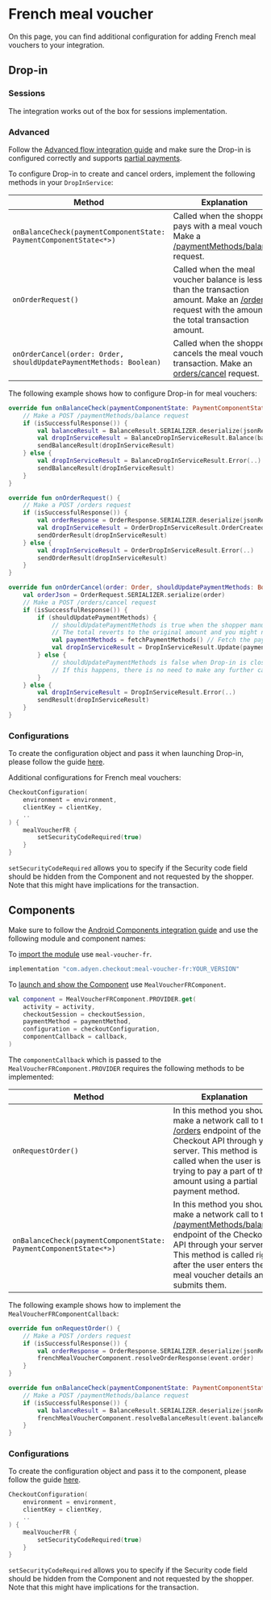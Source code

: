 # French meal voucher
On this page, you can find additional configuration for adding French meal vouchers to your integration.

## Drop-in
### Sessions
The integration works out of the box for sessions implementation.

### Advanced
Follow the [Advanced flow integration guide](https://docs.adyen.com/online-payments/build-your-integration/advanced-flow/?platform=Android&integration=Drop-in) and make sure the Drop-in is configured correctly and supports [partial payments](https://docs.adyen.com/online-payments/partial-payments/).

To configure Drop-in to create and cancel orders, implement the following methods in your `DropInService`:

| Method                                                             | Explanation                                                                                                                                                                                                           |
|--------------------------------------------------------------------|-----------------------------------------------------------------------------------------------------------------------------------------------------------------------------------------------------------------------|
| `onBalanceCheck(paymentComponentState: PaymentComponentState<*>)`  | Called when the shopper pays with a meal voucher. Make a [/paymentMethods/balance](https://docs.adyen.com/api-explorer/Checkout/latest/post/paymentMethods/balance) request.                                          |
| `onOrderRequest()`                                                 | Called when the meal voucher balance is less than the transaction amount. Make an [/orders](https://docs.adyen.com/api-explorer/Checkout/latest/post/orders) request with the amount of the total transaction amount. |
| `onOrderCancel(order: Order, shouldUpdatePaymentMethods: Boolean)` | Called when the shopper cancels the meal voucher transaction. Make an [orders/cancel](https://docs.adyen.com/api-explorer/#/CheckoutService/latest/post/orders/cancel) request.                                       |

The following example shows how to configure Drop-in for meal vouchers:
```Kotlin
override fun onBalanceCheck(paymentComponentState: PaymentComponentState<*>) {
    // Make a POST /paymentMethods/balance request
    if (isSuccessfulResponse()) {
        val balanceResult = BalanceResult.SERIALIZER.deserialize(jsonResponse)
        val dropInServiceResult = BalanceDropInServiceResult.Balance(balanceResult)
        sendBalanceResult(dropInServiceResult)
    } else {
        val dropInServiceResult = BalanceDropInServiceResult.Error(..)
        sendBalanceResult(dropInServiceResult)
    }
}

override fun onOrderRequest() {
    // Make a POST /orders request
    if (isSuccessfulResponse()) {
        val orderResponse = OrderResponse.SERIALIZER.deserialize(jsonResponse)
        val dropInServiceResult = OrderDropInServiceResult.OrderCreated(orderResponse)
        sendOrderResult(dropInServiceResult)
    } else {
        val dropInServiceResult = OrderDropInServiceResult.Error(..)
        sendOrderResult(dropInServiceResult)
    }
}

override fun onOrderCancel(order: Order, shouldUpdatePaymentMethods: Boolean) {
    val orderJson = OrderRequest.SERIALIZER.serialize(order)
    // Make a POST /orders/cancel request
    if (isSuccessfulResponse()) {
        if (shouldUpdatePaymentMethods) {
            // shouldUpdatePaymentMethods is true when the shopper manually removes their meal vouchers and cancels the order
            // The total reverts to the original amount and you might need to fetch your payment methods and update Drop-in with the new list of payment methods
            val paymentMethods = fetchPaymentMethods() // Fetch the payment methods here
            val dropInServiceResult = DropInServiceResult.Update(paymentMethods, null) // Update the payment methods
        } else {
            // shouldUpdatePaymentMethods is false when Drop-in is closed while the order is in progress
            // If this happens, there is no need to make any further calls.
        }
    } else {
        val dropInServiceResult = DropInServiceResult.Error(..)
        sendResult(dropInServiceResult)
    }
}
```

### Configurations
To create the configuration object and pass it when launching Drop-in, please follow the guide [here](https://docs.adyen.com/online-payments/build-your-integration/advanced-flow/?platform=Android&integration=Drop-in#configure).

Additional configurations for French meal vouchers:
```Kotlin
CheckoutConfiguration(
    environment = environment,
    clientKey = clientKey,
    ..
) {
    mealVoucherFR {
        setSecurityCodeRequired(true)
    }
}
```

`setSecurityCodeRequired` allows you to specify if the Security code field should be hidden from the Component and not requested by the shopper. Note that this might have implications for the transaction.

## Components
Make sure to follow the [Android Components integration guide](https://docs.adyen.com/online-payments/build-your-integration/sessions-flow?platform=Android&integration=Components) and use the following module and component names:

To [import the module](https://docs.adyen.com/online-payments/build-your-integration/sessions-flow/?platform=Android&integration=Components#import) use `meal-voucher-fr`.


```Groovy
implementation "com.adyen.checkout:meal-voucher-fr:YOUR_VERSION"
```

To [launch and show the Component](https://docs.adyen.com/online-payments/build-your-integration/sessions-flow?platform=Android&integration=Components#launch-and-show) use `MealVoucherFRComponent`.
```Kotlin
val component = MealVoucherFRComponent.PROVIDER.get(
    activity = activity,
    checkoutSession = checkoutSession,
    paymentMethod = paymentMethod,
    configuration = checkoutConfiguration,
    componentCallback = callback,
)
```

The `componentCallback` which is passed to the `MealVoucherFRComponent.PROVIDER` requires the following methods to be implemented:

| Method                                                            | Explanation                                                                                                                                                                                                                                                                                                      |
|-------------------------------------------------------------------|------------------------------------------------------------------------------------------------------------------------------------------------------------------------------------------------------------------------------------------------------------------------------------------------------------------|
| `onRequestOrder()`                                                | In this method you should make a network call to the [/orders](https://docs.adyen.com/api-explorer/Checkout/latest/post/orders) endpoint of the Checkout API through your server. This method is called when the user is trying to pay a part of the amount using a partial payment method.                      |
| `onBalanceCheck(paymentComponentState: PaymentComponentState<*>)` | In this method you should make a network call to the [/paymentMethods/balance](https://docs.adyen.com/api-explorer/Checkout/latest/post/paymentMethods/balance) endpoint of the Checkout API through your server. This method is called right after the user enters their meal voucher details and submits them. |

The following example shows how to implement the `MealVoucherFRComponentCallback`:

```Kotlin
override fun onRequestOrder() {
    // Make a POST /orders request
    if (isSuccessfulResponse()) {
        val orderResponse = OrderResponse.SERIALIZER.deserialize(jsonResponse)
        frenchMealVoucherComponent.resolveOrderResponse(event.order)
    }
}

override fun onBalanceCheck(paymentComponentState: PaymentComponentState<*>) {
    // Make a POST /paymentMethods/balance request
    if (isSuccessfulResponse()) {
        val balanceResult = BalanceResult.SERIALIZER.deserialize(jsonResponse)
        frenchMealVoucherComponent.resolveBalanceResult(event.balanceResult)
    }
}
```

### Configurations
To create the configuration object and pass it to the component, please follow the guide [here](https://docs.adyen.com/online-payments/build-your-integration/advanced-flow/?platform=Android&integration=Components#configure).
```Kotlin
CheckoutConfiguration(
    environment = environment,
    clientKey = clientKey,
    ..
) {
    mealVoucherFR {
        setSecurityCodeRequired(true)
    }
}
```

`setSecurityCodeRequired` allows you to specify if the Security code field should be hidden from the Component and not requested by the shopper. Note that this might have implications for the transaction.
